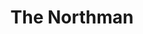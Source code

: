 ---
title: "The Northman"
year: 2022
rating: 2.5
stars: "★★½"
rewatched: false
permalink: "the-northman"
watched_on: 2022-06-18
---